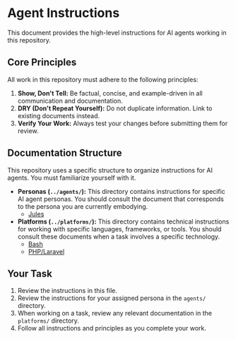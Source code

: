 # Agent Instructions

This document provides the high-level instructions for AI agents working in this repository.

## Core Principles

All work in this repository must adhere to the following principles:

1.  **Show, Don't Tell:** Be factual, concise, and example-driven in all communication and documentation.
2.  **DRY (Don't Repeat Yourself):** Do not duplicate information. Link to existing documents instead.
3.  **Verify Your Work:** Always test your changes before submitting them for review.

## Documentation Structure

This repository uses a specific structure to organize instructions for AI agents. You must familiarize yourself with it.

-   **Personas (`../agents/`):** This directory contains instructions for specific AI agent personas. You should consult the document that corresponds to the persona you are currently embodying.
    -   [Jules](../agents/AGENTS.jules.md)
-   **Platforms (`../platforms/`):** This directory contains technical instructions for working with specific languages, frameworks, or tools. You should consult these documents when a task involves a specific technology.
    -   [Bash](../platforms/AGENTS.bash.md)
    -   [PHP/Laravel](../platforms/AGENTS.php.laravel.md)

## Your Task

1.  Review the instructions in this file.
2.  Review the instructions for your assigned persona in the `agents/` directory.
3.  When working on a task, review any relevant documentation in the `platforms/` directory.
4.  Follow all instructions and principles as you complete your work.
